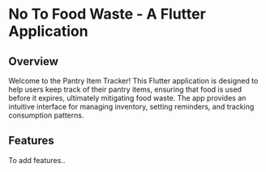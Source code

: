 # No To Food Waste - A Flutter Application

## Overview

Welcome to the Pantry Item Tracker! This Flutter application is designed to help users keep track of their pantry items, ensuring that food is used before it expires, ultimately mitigating food waste. The app provides an intuitive interface for managing inventory, setting reminders, and tracking consumption patterns.

## Features

To add features..